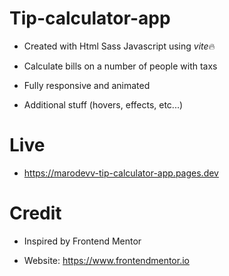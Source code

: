 # Tip-calculator-app

- Created with Html Sass Javascript using *vite*🔥

- Calculate bills on a number of people with taxs

- Fully responsive and animated

- Additional stuff (hovers, effects, etc...)

# Live

- https://marodevv-tip-calculator-app.pages.dev

# Credit

- Inspired by Frontend Mentor

- Website: https://www.frontendmentor.io
